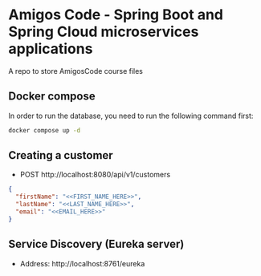# Amigos Code - Spring Boot and Spring Cloud microservices applications

A repo to store AmigosCode course files

## Docker compose

In order to run the database, you need to run the following command first:

```bash
docker compose up -d
```

## Creating a customer

* POST http://localhost:8080/api/v1/customers

```json
{
  "firstName": "<<FIRST_NAME_HERE>>",
  "lastName": "<<LAST_NAME_HERE>>",
  "email": "<<EMAIL_HERE>>"
}
```

## Service Discovery (Eureka server)

* Address: http://localhost:8761/eureka